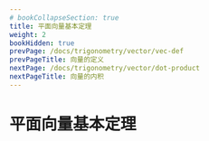 ```yaml
---
# bookCollapseSection: true
title: 平面向量基本定理
weight: 2
bookHidden: true
prevPage: /docs/trigonometry/vector/vec-def
prevPageTitle: 向量的定义
nextPage: /docs/trigonometry/vector/dot-product
nextPageTitle: 向量的内积
---
```


# 平面向量基本定理

